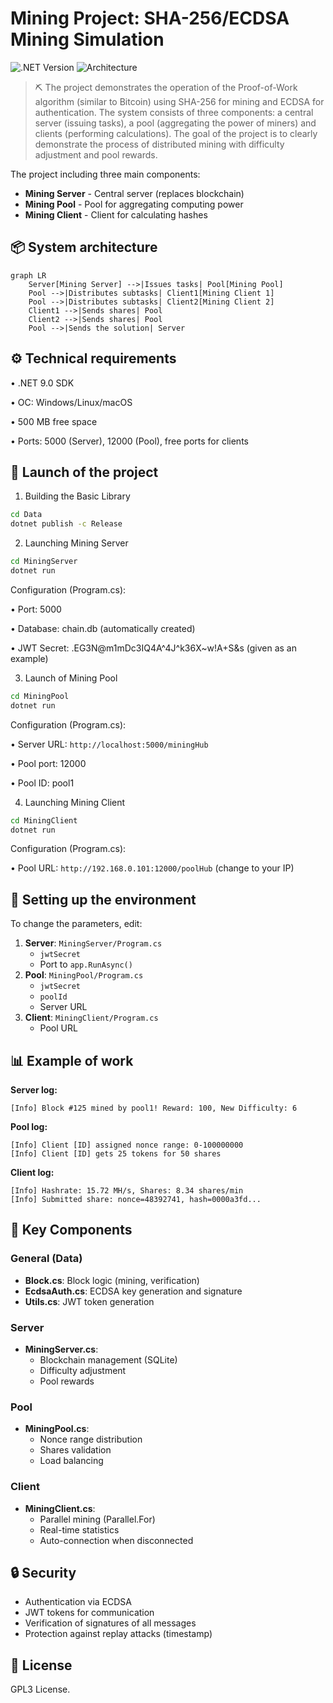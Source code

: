 # Mining Project: SHA-256/ECDSA Mining Simulation

![.NET Version](https://img.shields.io/badge/.NET-9.0-purple)
![Architecture](https://img.shields.io/badge/architecture-client%2Fserver-blue)

> ⛏️ The project demonstrates the operation of the Proof-of-Work algorithm (similar to Bitcoin) using SHA-256 for mining and ECDSA for authentication. The system consists of three components: a central server (issuing tasks), a pool (aggregating the power of miners) and clients (performing calculations). The goal of the project is to clearly demonstrate the process of distributed mining with difficulty adjustment and pool rewards.

The project including three main components:
- **Mining Server** - Central server (replaces blockchain)
- **Mining Pool** - Pool for aggregating computing power
- **Mining Client** - Client for calculating hashes

## 📦 System architecture
```mermaid
graph LR
    Server[Mining Server] -->|Issues tasks| Pool[Mining Pool]
    Pool -->|Distributes subtasks| Client1[Mining Client 1]
    Pool -->|Distributes subtasks| Client2[Mining Client 2]
    Client1 -->|Sends shares| Pool
    Client2 -->|Sends shares| Pool
    Pool -->|Sends the solution| Server
```
## ⚙️ Technical requirements
• .NET 9.0 SDK

• ОС: Windows/Linux/macOS

• 500 MB free space

• Ports: 5000 (Server), 12000 (Pool), free ports for clients

## 🚀 Launch of the project
1. Building the Basic Library
```bash
cd Data
dotnet publish -c Release
```

2. Launching Mining Server
```bash
cd MiningServer
dotnet run
```
Configuration (Program.cs):

• Port: 5000

• Database: chain.db (automatically created)

• JWT Secret: .EG3N@m1mDc3IQ4A^4J^k36X~w!A+S&s (given as an example)

3. Launch of Mining Pool
```bash
cd MiningPool
dotnet run
```
Configuration (Program.cs):

• Server URL: ```http://localhost:5000/miningHub```

• Pool port: 12000

• Pool ID: pool1

4. Launching Mining Client
```bash
cd MiningClient
dotnet run
```
Configuration (Program.cs):

• Pool URL: ```http://192.168.0.101:12000/poolHub``` (change to your IP)
## 🔧 Setting up the environment
To change the parameters, edit:
1. **Server**: `MiningServer/Program.cs`
   - `jwtSecret`
   - Port to `app.RunAsync()`
2. **Pool**: `MiningPool/Program.cs`
   - `jwtSecret`
   - `poolId`
   - Server URL
3. **Client**: `MiningClient/Program.cs`
   - Pool URL

## 📊 Example of work
**Server log:**
```
[Info] Block #125 mined by pool1! Reward: 100, New Difficulty: 6
```
**Pool log:**
```
[Info] Client [ID] assigned nonce range: 0-100000000
[Info] Client [ID] gets 25 tokens for 50 shares
```
**Client log:**
```
[Info] Hashrate: 15.72 MH/s, Shares: 8.34 shares/min
[Info] Submitted share: nonce=48392741, hash=0000a3fd...
```

## 🧠 Key Components

### General (Data)
- **Block.cs**: Block logic (mining, verification)
- **EcdsaAuth.cs**: ECDSA key generation and signature
- **Utils.cs**: JWT token generation

### Server
- **MiningServer.cs**: 
  - Blockchain management (SQLite)
  - Difficulty adjustment
  - Pool rewards

### Pool
- **MiningPool.cs**:
  - Nonce range distribution
  - Shares validation
  - Load balancing

### Client
- **MiningClient.cs**:
  - Parallel mining (Parallel.For)
  - Real-time statistics
  - Auto-connection when disconnected

## 🔒 Security
- Authentication via ECDSA
- JWT tokens for communication
- Verification of signatures of all messages
- Protection against replay attacks (timestamp)

## 📄 License
GPL3 License.
